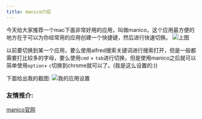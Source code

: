```yaml
---
title: manico介绍
---
```

今天给大家推荐一个mac下面非常好用的应用，叫做manico，这个应用最方便的地方在于可以为你经常用的应用创建一个快捷键，然后进行快速切换。
![上图](/content/images/2015/11/a-1.png)

以前要切换到某一个应用，要么使用alfred搜索关键词进行搜索打开，但是一般都需要打比较多的字母，要么使用`cmd` + `tab`进行切换，但是使用manico之后就可以简单使用`option`+ `c`切换到chrome就可以了。(我是这么设置的:))

下面给出我的截图:
![我的应用设置](/content/images/2015/11/IMG_0591.jpg)

### 友情推介:
[manico官网](http://manico.im/)

